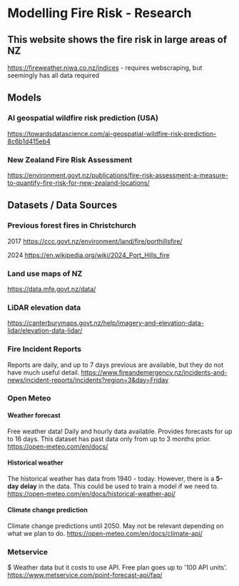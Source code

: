 # Modelling Fire Risk - Research

## This website shows the fire risk in large areas of NZ
https://fireweather.niwa.co.nz/indices - requires webscraping, but seemingly has all data required

## Models

### AI geospatial wildfire risk prediction (USA) 
https://towardsdatascience.com/ai-geospatial-wildfire-risk-prediction-8c6b1d415eb4

### New Zealand Fire Risk Assessment
https://environment.govt.nz/publications/fire-risk-assessment-a-measure-to-quantify-fire-risk-for-new-zealand-locations/



## Datasets / Data Sources

### Previous forest fires in Christchurch
2017 
https://ccc.govt.nz/environment/land/fire/porthillsfire/

2024
https://en.wikipedia.org/wiki/2024_Port_Hills_fire


### Land use maps of NZ
https://data.mfe.govt.nz/data/


### LiDAR elevation data
https://canterburymaps.govt.nz/help/imagery-and-elevation-data-lidar/elevation-data-lidar/

### Fire Incident Reports 
Reports are daily, and up to 7 days previous are available, but they do not have much useful detail.
https://www.fireandemergency.nz/incidents-and-news/incident-reports/incidents?region=3&day=Friday


###  Open Meteo
#### Weather forecast
Free weather data!
Daily and hourly data available. 
Provides forecasts for up to 16 days.
This dataset has past data only from up to 3 months prior.
https://open-meteo.com/en/docs/ 

#### Historical weather
The historical weather has data from 1940 - today.
However, there is a **5-day delay** in the data.
This could be used to train a model if we need to.
https://open-meteo.com/en/docs/historical-weather-api/

#### Climate change prediction
Climate change predictions until 2050.
May not be relevant depending on what we plan to do.
https://open-meteo.com/en/docs/climate-api/


### Metservice
$ Weather data but it costs to use API. 
Free plan goes up to '100 API units'.
https://www.metservice.com/point-forecast-api/faq/



